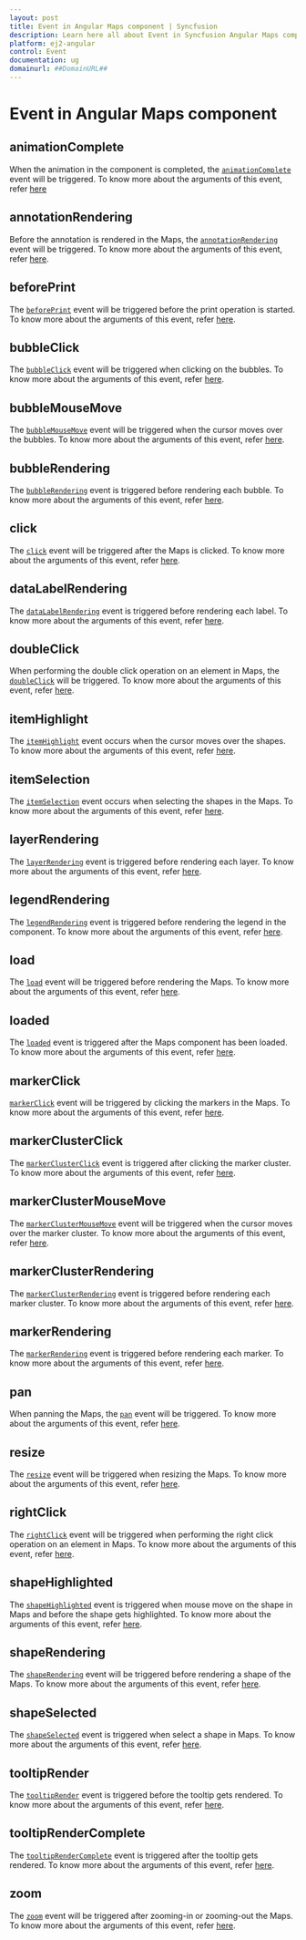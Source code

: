 ```yaml
---
layout: post
title: Event in Angular Maps component | Syncfusion
description: Learn here all about Event in Syncfusion Angular Maps component of Syncfusion Essential JS 2 and more.
platform: ej2-angular
control: Event 
documentation: ug
domainurl: ##DomainURL##
---
```


# Event in Angular Maps component

## animationComplete

When the animation in the component is completed, the [`animationComplete`](https://ej2.syncfusion.com/angular/documentation/api/maps/#animationcomplete) event will be triggered. To know more about the arguments of this event, refer [here](https://ej2.syncfusion.com/angular/documentation/api/maps/iAnimationCompleteEventArgs/)

## annotationRendering

Before the annotation is rendered in the Maps, the [`annotationRendering`](https://ej2.syncfusion.com/angular/documentation/api/maps/#annotationrendering) event will be triggered. To know more about the arguments of this event, refer [here](https://ej2.syncfusion.com/angular/documentation/api/maps/iAnnotationRenderingEventArgs/).

## beforePrint

The [`beforePrint`](https://ej2.syncfusion.com/angular/documentation/api/maps/#beforeprint) event will be triggered before the print operation is started. To know more about the arguments of this event, refer [here](https://ej2.syncfusion.com/angular/documentation/api/maps/iPrintEventArgs/).

## bubbleClick

The [`bubbleClick`](https://ej2.syncfusion.com/angular/documentation/api/maps/#bubbleclick) event will be triggered when clicking on the bubbles. To know more about the arguments of this event, refer [here](https://ej2.syncfusion.com/angular/documentation/api/maps/iBubbleClickEventArgs/).

## bubbleMouseMove

The [`bubbleMouseMove`](https://ej2.syncfusion.com/angular/documentation/api/maps/#bubblemousemove) event will be triggered when the cursor moves over the bubbles. To know more about the arguments of this event, refer [here](https://ej2.syncfusion.com/angular/documentation/api/maps/iBubbleMoveEventArgs/).

## bubbleRendering

The [`bubbleRendering`](https://ej2.syncfusion.com/angular/documentation/api/maps/#bubblerendering) event is triggered before rendering each bubble. To know more about the arguments of this event, refer [here](https://ej2.syncfusion.com/angular/documentation/api/maps/iBubbleRenderingEventArgs/).

## click

The [`click`](https://ej2.syncfusion.com/angular/documentation/api/maps/#click) event will be triggered after the Maps is clicked. To know more about the arguments of this event, refer [here](https://ej2.syncfusion.com/angular/documentation/api/maps/iMouseEventArgs/).

## dataLabelRendering

The [`dataLabelRendering`](https://ej2.syncfusion.com/angular/documentation/api/maps/#datalabelrendering) event is triggered before rendering each label. To know more about the arguments of this event, refer [here](https://ej2.syncfusion.com/angular/documentation/api/maps/iLabelRenderingEventArgs/).

## doubleClick

When performing the double click operation on an element in Maps, the [`doubleClick`](https://ej2.syncfusion.com/angular/documentation/api/maps/#doubleclick) will be triggered. To know more about the arguments of this event, refer [here](https://ej2.syncfusion.com/angular/documentation/api/maps/iMouseEventArgs/).

## itemHighlight

The [`itemHighlight`](https://ej2.syncfusion.com/angular/documentation/api/maps/#itemhighlight) event occurs when the cursor moves over the shapes. To know more about the arguments of this event, refer [here](https://ej2.syncfusion.com/angular/documentation/api/maps/iSelectionEventArgs/).

## itemSelection

The [`itemSelection`](https://ej2.syncfusion.com/angular/documentation/api/maps/#itemselection) event occurs when selecting the shapes in the Maps. To know more about the arguments of this event, refer [here](https://ej2.syncfusion.com/angular/documentation/api/maps/iSelectionEventArgs/).

## layerRendering

The [`layerRendering`](https://ej2.syncfusion.com/angular/documentation/api/maps/#layerrendering) event is triggered before rendering each layer. To know more about the arguments of this event, refer [here](https://ej2.syncfusion.com/angular/documentation/api/maps/iLayerRenderingEventArgs/).

## legendRendering

The [`legendRendering`](https://ej2.syncfusion.com/angular/documentation/api/maps/#legendrendering) event is triggered before rendering the legend in the component. To know more about the arguments of this event, refer [here](https://ej2.syncfusion.com/angular/documentation/api/maps/iLegendRenderingEventArgs/).

## load

The [`load`](https://ej2.syncfusion.com/angular/documentation/api/maps/#load) event will be triggered before rendering the Maps. To know more about the arguments of this event, refer [here](https://ej2.syncfusion.com/angular/documentation/api/maps/iLoadEventArgs/).

## loaded

The [`loaded`](/api/maps/#loaded) event is triggered after the Maps component has been loaded. To know more about the arguments of this event, refer [here](https://ej2.syncfusion.com/angular/documentation/api/maps/iLoadedEventArgs/).

## markerClick

[`markerClick`](https://ej2.syncfusion.com/angular/documentation/api/maps/#markerclick) event will be triggered by clicking the markers in the Maps. To know more about the arguments of this event, refer [here](https://ej2.syncfusion.com/angular/documentation/api/maps/iMarkerClickEventArgs/).

## markerClusterClick

The [`markerClusterClick`](https://ej2.syncfusion.com/angular/documentation/api/maps/#markerclusterclick) event is triggered after clicking the marker cluster. To know more about the arguments of this event, refer [here](https://ej2.syncfusion.com/angular/documentation/api/maps/iMarkerClusterClickEventArgs/).

## markerClusterMouseMove

The [`markerClusterMouseMove`](https://ej2.syncfusion.com/angular/documentation/api/maps/#markerclustermousemove) event will be triggered when the cursor moves over the marker cluster. To know more about the arguments of this event, refer [here](https://ej2.syncfusion.com/angular/documentation/api/maps/iMarkerClusterMoveEventArgs/).

## markerClusterRendering

The [`markerClusterRendering`](https://ej2.syncfusion.com/angular/documentation/api/maps/#markerclusterrendering) event is triggered before rendering each marker cluster. To know more about the arguments of this event, refer [here](https://ej2.syncfusion.com/angular/documentation/api/maps/#markerclusterrendering).

## markerRendering

The [`markerRendering`](https://ej2.syncfusion.com/angular/documentation/api/maps/#markerrendering) event is triggered before rendering each marker. To know more about the arguments of this event, refer [here](https://ej2.syncfusion.com/angular/documentation/api/maps/iMarkerRenderingEventArgs/).

## pan

When panning the Maps, the [`pan`](https://ej2.syncfusion.com/angular/documentation/api/maps/#pan) event will be triggered. To know more about the arguments of this event, refer [here](https://ej2.syncfusion.com/angular/documentation/api/maps/iMapPanEventArgs/).

## resize

The [`resize`](https://ej2.syncfusion.com/angular/documentation/api/maps/#resize) event will be triggered when resizing the Maps. To know more about the arguments of this event, refer [here](https://ej2.syncfusion.com/angular/documentation/api/maps/iResizeEventArgs/).

## rightClick

The [`rightClick`](https://ej2.syncfusion.com/angular/documentation/api/maps/#rightclick) event will be triggered when performing the right click operation on an element in Maps. To know more about the arguments of this event, refer [here](https://ej2.syncfusion.com/angular/documentation/api/maps/iMouseEventArgs/).

## shapeHighlighted

The [`shapeHighlighted`](https://ej2.syncfusion.com/angular/documentation/api/maps/#shapehighlight) event is triggered when mouse move on the shape in Maps and before the shape gets highlighted. To know more about the arguments of this event, refer [here](https://ej2.syncfusion.com/angular/documentation/api/maps/iShapeSelectedEventArgs/).

## shapeRendering

The [`shapeRendering`](https://ej2.syncfusion.com/angular/documentation/api/maps/#shaperendering) event will be triggered before rendering a shape of the Maps. To know more about the arguments of this event, refer [here](https://ej2.syncfusion.com/angular/documentation/api/maps/iShapeSelectedEventArgs/).

## shapeSelected

The [`shapeSelected`](https://ej2.syncfusion.com/angular/documentation/api/maps/#shapeselected) event is triggered when select a shape in Maps. To know more about the arguments of this event, refer [here](https://ej2.syncfusion.com/angular/documentation/api/maps/iShapeSelectedEventArgs/).

## tooltipRender

The [`tooltipRender`](https://ej2.syncfusion.com/angular/documentation/api/maps/#tooltiprender) event is triggered before the tooltip gets rendered. To know more about the arguments of this event, refer [here](https://ej2.syncfusion.com/angular/documentation/api/maps/iTooltipRenderEventArgs/).

## tooltipRenderComplete

The [`tooltipRenderComplete`](https://ej2.syncfusion.com/angular/documentation/api/maps/#tooltipRenderComplete) event is triggered after the tooltip gets rendered. To know more about the arguments of this event, refer [here](https://ej2.syncfusion.com/angular/documentation/api/maps/iTooltipRenderCompleteEventArgs/).

## zoom

The [`zoom`](https://ej2.syncfusion.com/angular/documentation/api/maps/#zoom) event will be triggered after zooming-in or zooming-out the Maps. To know more about the arguments of this event, refer [here](https://ej2.syncfusion.com/angular/documentation/api/maps/iMapZoomEventArgs/).